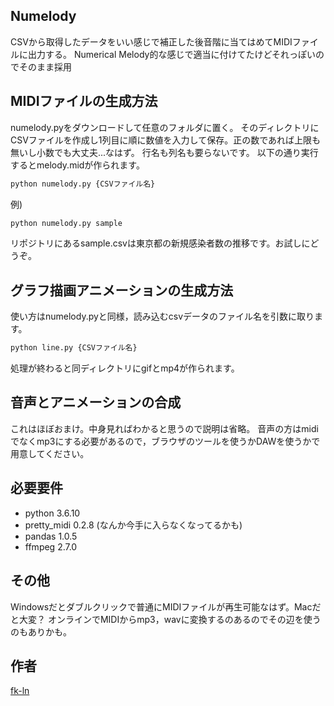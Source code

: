 ## Numelody
CSVから取得したデータをいい感じで補正した後音階に当てはめてMIDIファイルに出力する。
Numerical  Melody的な感じで適当に付けてたけどそれっぽいのでそのまま採用

## MIDIファイルの生成方法
numelody.pyをダウンロードして任意のフォルダに置く。
そのディレクトリにCSVファイルを作成し1列目に順に数値を入力して保存。正の数であれば上限も無いし小数でも大丈夫...なはず。
行名も列名も要らないです。
以下の通り実行するとmelody.midが作られます。  
```bash
python numelody.py {CSVファイル名}
```
例)  
```bash
python numelody.py sample
```
リポジトリにあるsample.csvは東京都の新規感染者数の推移です。お試しにどうぞ。

## グラフ描画アニメーションの生成方法
使い方はnumelody.pyと同様，読み込むcsvデータのファイル名を引数に取ります。
```bash
python line.py {CSVファイル名}
```

処理が終わると同ディレクトリにgifとmp4が作られます。

## 音声とアニメーションの合成
これはほぼおまけ。中身見ればわかると思うので説明は省略。
音声の方はmidiでなくmp3にする必要があるので，ブラウザのツールを使うかDAWを使うかで用意してください。


## 必要要件
- python 3.6.10  
- pretty_midi 0.2.8 (なんか今手に入らなくなってるかも)
- pandas 1.0.5  
- ffmpeg 2.7.0

## その他
Windowsだとダブルクリックで普通にMIDIファイルが再生可能なはず。Macだと大変？
オンラインでMIDIからmp3，wavに変換するのあるのでその辺を使うのもありかも。

## 作者
[fk-ln](https://github.com/fk-ln)
